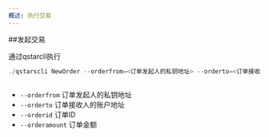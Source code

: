 ```yaml
---
概述: 执行交易
---
```



##发起交易

通过qstarcli执行

````go
./qstarscli NewOrder --orderfrom=<订单发起人的私钥地址> --orderto=<订单接收人的账户地址> --orderid=<订单ID> --orderamount=<订单金额>
	
````

- `--orderfrom`    订单发起人的私钥地址
- `--orderto`      订单接收人的账户地址
- `--orderid`      订单ID
 - `--orderamount` 订单金额
